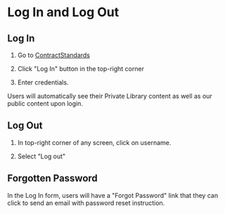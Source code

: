 # Log In and Log Out

## Log In

1. Go to [ContractStandards](https://www.contractstandards.com)

2. Click "Log In" button in the top-right corner

3. Enter credentials.

Users will automatically see their Private Library content as well as our public content upon login.

## Log Out

1. In top-right corner of any screen, click on username.

2. Select "Log out"

## Forgotten Password

In the Log In form, users will have a "Forgot Password" link that they can click to send an email with password reset instruction.
